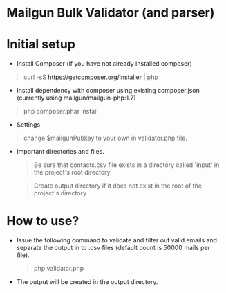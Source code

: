 Mailgun Bulk Validator (and parser)
===================================

# Initial setup 
* Install Composer (if you have not already installed composer)
> curl -sS https://getcomposer.org/installer | php

* Install dependency with composer using existing composer.json (currently using mailgun/mailgun-php:1.7)
>php composer.phar install

* Settings
> change $mailgunPubkey to your own in validator.php file.

*  Important directories and files.

    >Be sure that contacts.csv file exists in a directory called 'input' in the project's root directory.
    
    >Create output directory if it does not exist in the root of the project's directory.

# How to use?
*  Issue the following command to validate and filter out valid emails and separate the output in to .csv files (default count is 50000 mails per file).

    > php validator.php
    
*   The output will be created in the output directory.
